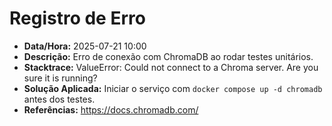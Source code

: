 # Registro de Erro

- **Data/Hora:** 2025-07-21 10:00
- **Descrição:** Erro de conexão com ChromaDB ao rodar testes unitários.
- **Stacktrace:** ValueError: Could not connect to a Chroma server. Are you sure it is running?
- **Solução Aplicada:** Iniciar o serviço com `docker compose up -d chromadb` antes dos testes.
- **Referências:** https://docs.chromadb.com/

